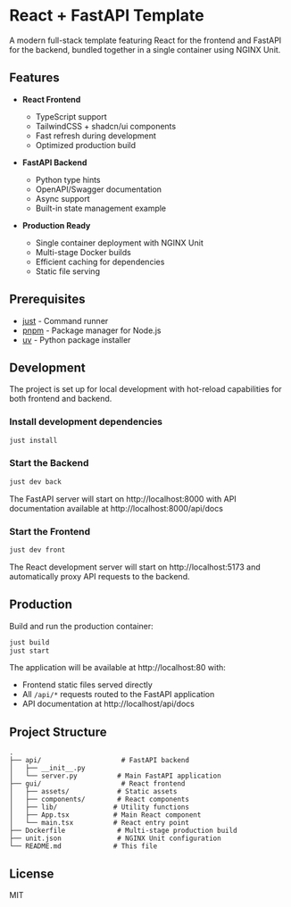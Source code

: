 # React + FastAPI Template

A modern full-stack template featuring React for the frontend and FastAPI for the backend, bundled together in a single container using NGINX Unit.

## Features

- **React Frontend**
  - TypeScript support
  - TailwindCSS + shadcn/ui components
  - Fast refresh during development
  - Optimized production build

- **FastAPI Backend**
  - Python type hints
  - OpenAPI/Swagger documentation
  - Async support
  - Built-in state management example

- **Production Ready**
  - Single container deployment with NGINX Unit
  - Multi-stage Docker builds
  - Efficient caching for dependencies
  - Static file serving

## Prerequisites

- [just](https://github.com/casey/just) - Command runner
- [pnpm](https://pnpm.io) - Package manager for Node.js
- [uv](https://github.com/astral-sh/uv) - Python package installer

## Development

The project is set up for local development with hot-reload capabilities for both frontend and backend.

### Install development dependencies

```bash
just install
```

### Start the Backend

```bash
just dev back
```

The FastAPI server will start on http://localhost:8000 with API documentation available at http://localhost:8000/api/docs

### Start the Frontend

```bash
just dev front
```

The React development server will start on http://localhost:5173 and automatically proxy API requests to the backend.

## Production

Build and run the production container:

```bash
just build
just start
```

The application will be available at http://localhost:80 with:
- Frontend static files served directly
- All `/api/*` requests routed to the FastAPI application
- API documentation at http://localhost/api/docs

## Project Structure

```
.
├── api/                    # FastAPI backend
│   ├── __init__.py
│   └── server.py          # Main FastAPI application
├── gui/                    # React frontend
│   ├── assets/            # Static assets
│   ├── components/        # React components
│   ├── lib/              # Utility functions
│   ├── App.tsx           # Main React component
│   └── main.tsx          # React entry point
├── Dockerfile             # Multi-stage production build
├── unit.json              # NGINX Unit configuration
└── README.md             # This file
```

## License

MIT
